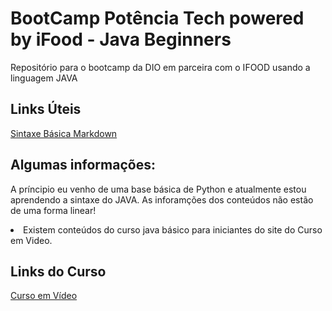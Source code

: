# BootCamp Potência Tech powered by iFood - Java Beginners 

Repositório para o bootcamp da DIO em parceira com o IFOOD usando a linguagem JAVA


## Links Úteis
[Sintaxe Básica Markdown](https://www.markdownguide.org/basic-syntax/)

## Algumas informações:
A príncipio eu venho de uma base básica de Python e atualmente estou aprendendo a sintaxe do JAVA.
As inforamções dos conteúdos não estão de uma forma linear! 

<li>Existem conteúdos do curso java básico para iniciantes do site do Curso em Video.</li>

## Links do Curso
[Curso em Vídeo](https://www.cursoemvideo.com/curso/java-basico)
